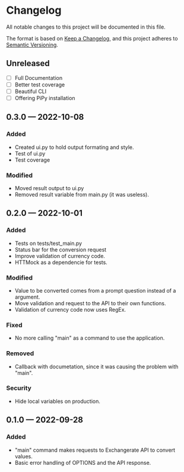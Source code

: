 # Changelog

All notable changes to this project will be documented in this file.

The format is based on [Keep a Changelog](https://keepachangelog.com/en/1.0.0/),
and this project adheres to [Semantic Versioning](https://semver.org/spec/v2.0.0.html).

## Unreleased

- [ ] Full Documentation
- [ ] Better test coverage
- [ ] Beautiful CLI
- [ ] Offering PiPy installation

## 0.3.0 — 2022-10-08

### Added

- Created ui.py to hold output formating and style.
- Test of ui.py
- Test coverage

### Modified

- Moved result output to ui.py
- Removed result variable from main.py (it was useless).

## 0.2.0 — 2022-10-01

### Added

- Tests on tests/test_main.py
- Status bar for the conversion request
- Improve validation of currency code.
- HTTMock as a dependencie for tests.

### Modified

- Value to be converted comes from a prompt question instead of a argument.
- Move validation and request to the API to their own functions.
- Validation of currency code now uses RegEx.

### Fixed

- No more calling "main" as a command to use the application.

### Removed

- Callback with documetation, since it was causing the problem with "main".

### Security

- Hide local variables on production.

## 0.1.0 — 2022-09-28

### Added

- "main" command makes requests to Exchangerate API to convert values.
- Basic error handling of OPTIONS and the API response.
